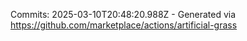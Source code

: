 Commits: 2025-03-10T20:48:20.988Z - Generated via https://github.com/marketplace/actions/artificial-grass
<br>
